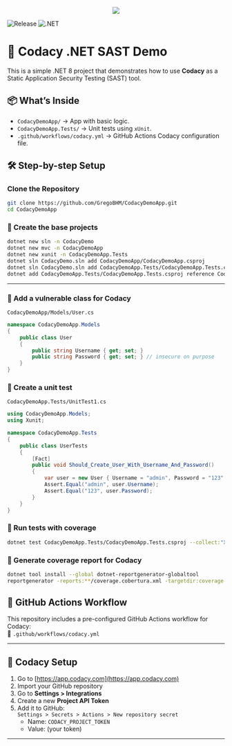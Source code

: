<p align="center">
  <img src="https://i.imgur.com/669nvEh.png"/>
</p>

![Release](https://img.shields.io/github/v/release/GregoBHM/CodacyDemoApp)
![.NET](https://img.shields.io/badge/.NET-8.0-blue)


# 🔐 Codacy .NET SAST Demo

This is a simple .NET 8 project that demonstrates how to use **Codacy** as a Static Application Security Testing (SAST) tool.

## 📦 What’s Inside

- `CodacyDemoApp/` → App with basic logic.
- `CodacyDemoApp.Tests/` → Unit tests using `xUnit`.
- `.github/workflows/codacy.yml` → GitHub Actions Codacy configuration file.

## 🛠️ Step-by-step Setup

### Clone the Repository
```bash
git clone https://github.com/GregoBHM/CodacyDemoApp.git
cd CodacyDemoApp
```

### 🔹 Create the base projects
```bash
dotnet new sln -n CodacyDemo 
dotnet new mvc -n CodacyDemoApp
dotnet new xunit -n CodacyDemoApp.Tests
dotnet sln CodacyDemo.sln add CodacyDemoApp/CodacyDemoApp.csproj
dotnet sln CodacyDemo.sln add CodacyDemoApp.Tests/CodacyDemoApp.Tests.csproj
dotnet add CodacyDemoApp.Tests/CodacyDemoApp.Tests.csproj reference CodacyDemoApp/CodacyDemoApp.csproj
```

---

### 🔹 Add a vulnerable class for Codacy

`CodacyDemoApp/Models/User.cs`

```csharp
namespace CodacyDemoApp.Models
{
    public class User
    {
        public string Username { get; set; }
        public string Password { get; set; } // insecure on purpose
    }
}
```

### 🔹 Create a unit test

`CodacyDemoApp.Tests/UnitTest1.cs`

```csharp
using CodacyDemoApp.Models;
using Xunit;

namespace CodacyDemoApp.Tests
{
    public class UserTests
    {
        [Fact]
        public void Should_Create_User_With_Username_And_Password()
        {
            var user = new User { Username = "admin", Password = "123" };
            Assert.Equal("admin", user.Username);
            Assert.Equal("123", user.Password);
        }
    }
}
```

### 🔹 Run tests with coverage

```bash
dotnet test CodacyDemoApp.Tests/CodacyDemoApp.Tests.csproj --collect:"XPlat Code Coverage"
```

### 🔹 Generate coverage report for Codacy

```bash
dotnet tool install --global dotnet-reportgenerator-globaltool
reportgenerator -reports:**/coverage.cobertura.xml -targetdir:coverage-report -reporttypes:Cobertura
```


## 🤖 GitHub Actions Workflow

This repository includes a pre-configured GitHub Actions workflow for Codacy:  
📂 `.github/workflows/codacy.yml`

---

## 🔐 Codacy Setup

1. Go to [https://app.codacy.com](https://app.codacy.com)
2. Import your GitHub repository
3. Go to **Settings > Integrations**
4. Create a new **Project API Token**
5. Add it to GitHub:  
   `Settings > Secrets > Actions > New repository secret`
   - Name: `CODACY_PROJECT_TOKEN`
   - Value: (your token)

---

